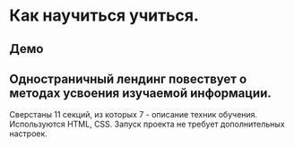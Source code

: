 # Как научиться учиться.
Демо 
------
## Одностраничный лендинг повествует о методах усвоения изучаемой информации.
Сверстаны 11 секций, из которых 7 - описание техник обучения.
Используются HTML, CSS.
Запуск проекта не требует дополнительных настроек.
